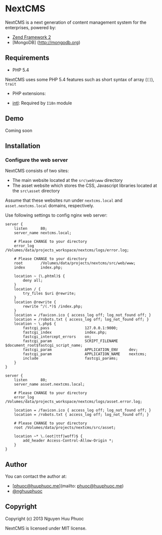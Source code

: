 # NextCMS

NextCMS is a next generation of content management system for the enterprises, powered by:

* [Zend Framework 2](http://framework.zend.com)
* [MongoDB] (http://mongodb.org)

## Requirements

* PHP 5.4

NextCMS uses some PHP 5.4 features such as short syntax of array (```[]```), ```trait```

* PHP extensions:

- [intl](http://www.php.net/manual/en/intl.setup.php): Required by ```I18n``` module

## Demo

Coming soon

## Installation

### Configure the web server

NextCMS consists of two sites:
* The main website located at the ```src\web\www``` directory
* The asset website which stores the CSS, Javascript libraries located at the ```src\asset``` directory

Assume that these websites run under ```nextcms.local``` and ```asset.nextcms.local``` domains, respectively.

Use following settings to config nginx web server:

```
server {
    listen      80;
    server_name nextcms.local;

    # Please CHANGE to your directory
    error_log   /Volumes/data/projects_workspace/nextcms/logs/error.log;

    # Please CHANGE to your directory
    root        /Volumes/data/projects/nextcms/src/web/www;
    index       index.php;

    location ~ (\.phtml)$ {
        deny all;
    }
    location / {
        try_files $uri @rewrite;
    }
    location @rewrite {
        rewrite ^/(.*)$ /index.php;
    }
    location = /favicon.ico { access_log off; log_not_found off; }
    location = /robots.txt { access_log off; log_not_found off; }
    location ~ \.php$ {
        fastcgi_pass                127.0.0.1:9000;
        fastcgi_index               index.php;
        fastcgi_intercept_errors    on;
        fastcgi_param               SCRIPT_FILENAME     $document_root$fastcgi_script_name;
        fastcgi_param               APPLICATION_ENV     dev;
        fastcgi_param               APPLICATION_NAME    nextcms;
        include                     fastcgi_params;
    }
}
```

```
server {
    listen      80;
    server_name asset.nextcms.local;

    # Please CHANGE to your directory
    error_log   /Volumes/data/projects_workspace/nextcms/logs/asset.error.log;

    location = /favicon.ico { access_log off; log_not_found off; }
    location = /robots.txt { access_log off; log_not_found off; }

    # Please CHANGE to your directory
    root /Volumes/data/projects/nextcms/src/asset;

    location ~* \.(eot|ttf|woff)$ {
        add_header Access-Control-Allow-Origin *;
    }
}
```

## Author

You can contact the author at:

* [phuoc@huuphuoc.me](mailto: phuoc@huuphuoc.me)
* [@nghuuphuoc](http://twitter.com/nghuuphuoc)

## Copyright

Copyright (c) 2013 Nguyen Huu Phuoc

NextCMS is licensed under MIT license.
